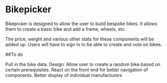 # Bikepicker

Bikepicker is designed to allow the user to build bespoke bikes. It allows them to create a basic bike and add a frame, wheels, etc. 

The price, weight and various other stats for these components will be added up. Users will have to sign in to be able to create and vote on bikes. 

##To do 

Pull in the bike data. 
Design. 
Allow user to create a random bike based on certain prerequisites. 
React on the front end for better navigation of components. 
Better display of individual manufacturers

